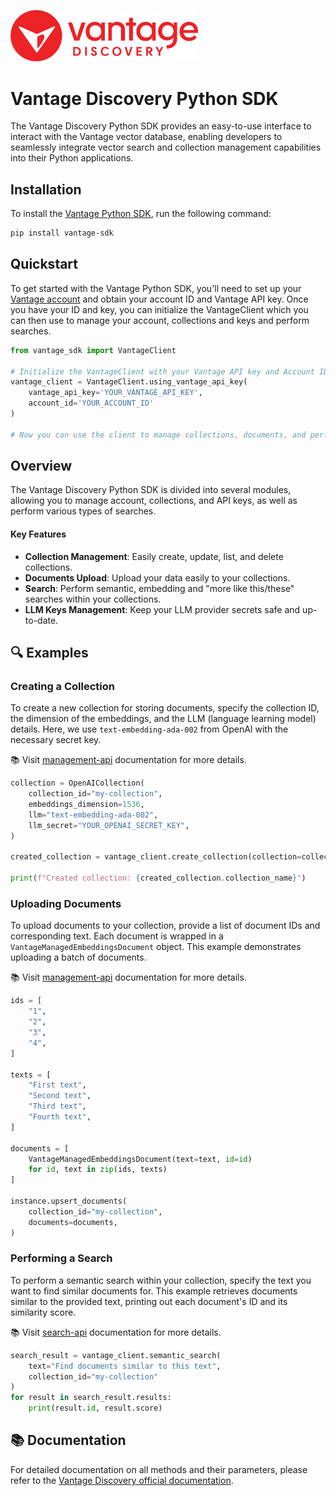 <img src="assets/vantage_logo.png" title="Vantage Discovery Logo" width="300"/></br>

# Vantage Discovery Python SDK

The Vantage Discovery Python SDK provides an easy-to-use interface to interact with the Vantage vector database, enabling developers to seamlessly integrate vector search and collection management capabilities into their Python applications.

## Installation

To install the [Vantage Python SDK](https://pypi.org/project/vantage-sdk/), run the following command:

```bash
pip install vantage-sdk
```

## Quickstart

To get started with the Vantage Python SDK, you'll need to set up your [Vantage account](https://console.vanta.ge/) and obtain your account ID and Vantage API key. Once you have your ID and key, you can initialize the VantageClient which you can then use to manage your account, collections and keys and perform searches.

```python
from vantage_sdk import VantageClient

# Initialize the VantageClient with your Vantage API key and Account ID
vantage_client = VantageClient.using_vantage_api_key(
    vantage_api_key='YOUR_VANTAGE_API_KEY',
    account_id='YOUR_ACCOUNT_ID'
)

# Now you can use the client to manage collections, documents, and perform searches
```

## Overview

The Vantage Discovery Python SDK is divided into several modules, allowing you to manage account, collections, and API keys, as well as perform various types of searches.

#### Key Features
- __Collection Management__: Easily create, update, list, and delete collections.
- __Documents Upload__: Upload your data easily to your collections.
- __Search__: Perform semantic, embedding and "more like this/these" searches within your collections.
- __LLM Keys Management__: Keep your LLM provider secrets safe and up-to-date.

## 🔍 Examples

### Creating a Collection

To create a new collection for storing documents, specify the collection ID, the dimension of the embeddings, and the LLM (language learning model) details. Here, we use `text-embedding-ada-002` from OpenAI with the necessary secret key.

📚 Visit [management-api](https://docs.vantagediscovery.com/docs/management-api) documentation for more details.

```python
collection = OpenAICollection(
    collection_id="my-collection",
    embeddings_dimension=1536,
    llm="text-embedding-ada-002",
    llm_secret="YOUR_OPENAI_SECRET_KEY",
)

created_collection = vantage_client.create_collection(collection=collection)

print(f"Created collection: {created_collection.collection_name}")
```

### Uploading Documents

To upload documents to your collection, provide a list of document IDs and corresponding text. Each document is wrapped in a `VantageManagedEmbeddingsDocument` object. This example demonstrates uploading a batch of documents.

📚 Visit [management-api](https://docs.vantagediscovery.com/docs/management-api) documentation for more details.

```python
ids = [
    "1",
    "2",
    "3",
    "4",
]

texts = [
    "First text",
    "Second text",
    "Third text",
    "Fourth text",
]

documents = [
    VantageManagedEmbeddingsDocument(text=text, id=id)
    for id, text in zip(ids, texts)
]

instance.upsert_documents(
    collection_id="my-collection",
    documents=documents,
)
```

### Performing a Search

To perform a semantic search within your collection, specify the text you want to find similar documents for. This example retrieves documents similar to the provided text, printing out each document's ID and its similarity score.

📚 Visit [search-api](https://docs.vantagediscovery.com/docs/search-api) documentation for more details.

```python
search_result = vantage_client.semantic_search(
    text="Find documents similar to this text",
    collection_id="my-collection"
)
for result in search_result.results:
    print(result.id, result.score)
```

## 📚 Documentation

For detailed documentation on all methods and their parameters, please refer to the [Vantage Discovery official documentation](https://docs.vantagediscovery.com/docs/concepts).
